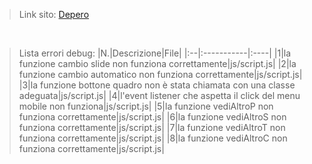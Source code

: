 >Link sito:
>[Depero](https://eggsolution.github.io/depero/)

<br/>

>Lista errori debug:
>|N.|Descrizione|File|
>|:--|:-----------|:----|
>|1|la funzione cambio slide non funziona correttamente|js/script.js|
>|2|la funzione cambio automatico non funziona correttamente|js/script.js|
>|3|la funzione bottone quadro non è stata chiamata con una classe adeguata|js/script.js|
>|4|l'event listener che aspetta il click del menu mobile non funziona|js/script.js|
>|5|la funzione vediAltroP non funziona correttamente|js/script.js|
>|6|la funzione vediAltroS non funziona correttamente|js/script.js|
>|7|la funzione vediAltroT non funziona correttamente|js/script.js|
>|8|la funzione vediAltroC non funziona correttamente|js/script.js|
